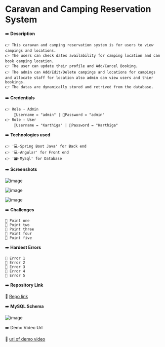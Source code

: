 # **Caravan and Camping Reservation System**


➡️ **Description**

    👉 This caravan and camping reservation system is for users to view campings and locations. 
    👉 The users can check dates availability for camping location and can book camping location.
    👉 The user can update their profile and Add/Cancel Booking.
    👉 The admin can Add/Edit/Delete campings and locations for campings and allocate staff for location also admin can view users and thier bookings.
    👉 The datas are dynamically stored and retrived from the database.
  


➡️ **Credentials**

    👉 Role - Admin
        📧Username = "admin" | 🔐Password = "admin"
    👉 Role - User
        📧Username = "Karthiga" | 🔐Password = "Karthiga"


➡️ **Technologies used**

    👉 '💻-Spring Boot Java' for Back end
    👉 '💻-Angular' for Front end 
    👉 '🗃️-MySql' for Database 


➡️ **Screenshots**

![image](https://github.com/KarthigaGurusamy/Caravan-Camping-Reservation-System/assets/145537707/05b6407b-8e2a-4da6-9a51-3346c52c39dc)

![image](https://github.com/KarthigaGurusamy/Caravan-Camping-Reservation-System/assets/145537707/9e389411-9fd4-4b75-941b-3b77b2025b11)

![image](https://github.com/KarthigaGurusamy/Caravan-Camping-Reservation-System/assets/145537707/e6d38931-46e2-44c2-8da1-96609ec66a1e)



➡️ **Challenges**

    🔴 Point one
    🔴 Point two
    🔴 Point three
    🔴 Point four
    🔴 Point five


➡️ **Hardest Errors** 

    🚩 Error 1
    🚩 Error 2
    🚩 Error 3
    🚩 Error 4
    🚩 Error 5


➡️ **Repository Link**

🔗 [Repo link](https://github.com/KarthigaGurusamy/Caravan-Camping-Reservation-System) 


➡️ **MySQL Schema**

![image](https://github.com/KarthigaGurusamy/Caravan-Camping-Reservation-System/assets/145537707/4665601b-1cbe-45af-a2a6-178f9028e6c4)
 


➡️ Demo Video Url
  
🔗 [url of demo video](https://drive.google.com/file/d/1rLvVCXfQnxBMMVxPHV7zUvvO46Uu8abX/view?usp=sharing)
  
  
  
  
